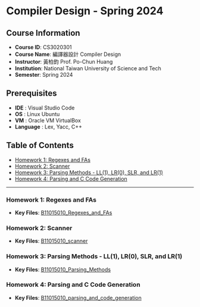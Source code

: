 # Compiler Design - Spring 2024

## Course Information
- **Course ID**: CS3020301
- **Course Name**: 編譯器設計 Compiler Design
- **Instructor**: 黃柏鈞 Prof. Po-Chun Huang
- **Institution**: National Taiwan University of Science and Tech
- **Semester**: Spring 2024

## Prerequisites
- **IDE**       : Visual Studio Code
- **OS**        : Linux Ubuntu
- **VM**        : Oracle VM VirtualBox
- **Language**  : Lex, Yacc, C++

## Table of Contents
- [Homework 1: Regexes and FAs](#homework-1-regexes-and-fas)
- [Homework 2: Scanner](#homework-2-scanner)
- [Homework 3: Parsing Methods - LL(1), LR(0), SLR, and LR(1)](#homework-3-parsing-methods---ll1-lr0-slr-and-lr1)
- [Homework 4: Parsing and C Code Generation](#homework-4-parsing-and-c-code-generation)

---

### Homework 1: Regexes and FAs
- **Key Files**: [B11015010_Regexes_and_FAs](B11015010_Regexes_and_FAs/)
&nbsp;

### Homework 2: Scanner
- **Key Files**: [B11015010_scanner](B11015010_scanner/)
&nbsp;

### Homework 3: Parsing Methods - LL(1), LR(0), SLR, and LR(1)
- **Key Files**: [B11015010_Parsing_Methods](B11015010_Parsing_Methods/)
&nbsp;

### Homework 4: Parsing and C Code Generation
- **Key Files**: [B11015010_parsing_and_code_generation](B11015010_parsing_and_code_generation/)
&nbsp;
